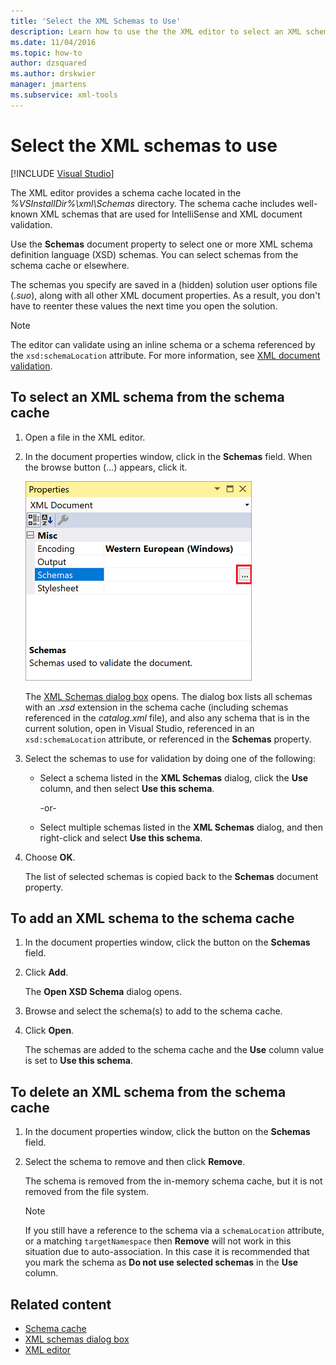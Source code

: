 ```yaml
---
title: 'Select the XML Schemas to Use'
description: Learn how to use the the XML editor to select an XML schema from the schema cache that includes well-known XML schemas used for IntelliSense and XML document validation.
ms.date: 11/04/2016
ms.topic: how-to
author: dzsquared
ms.author: drskwier
manager: jmartens
ms.subservice: xml-tools
---
```

# Select the XML schemas to use

 [!INCLUDE [Visual Studio](~/includes/applies-to-version/vs-windows-only.md)]

The XML editor provides a schema cache located in the *%VSInstallDir%\xml\Schemas* directory. The schema cache includes well-known XML schemas that are used for IntelliSense and XML document validation.

Use the **Schemas** document property to select one or more XML schema definition language (XSD) schemas. You can select schemas from the schema cache or elsewhere.

The schemas you specify are saved in a (hidden) solution user options file (.*suo*), along with all other XML document properties. As a result, you don't have to reenter these values the next time you open the solution.

> [!NOTE]
> The editor can validate using an inline schema or a schema referenced by the `xsd:schemaLocation` attribute. For more information, see [XML document validation](../xml-tools/xml-document-validation.md).

## To select an XML schema from the schema cache

1. Open a file in the XML editor.

2. In the document properties window, click in the **Schemas** field. When the browse button (...) appears, click it.

   ![Schemas property for an XML file](media/properties-schemas.png)

   The [XML Schemas dialog box](xml-schemas-dialog-box.md) opens. The dialog box lists all schemas with an .*xsd* extension in the schema cache (including schemas referenced in the *catalog.xml* file), and also any schema that is in the current solution, open in Visual Studio, referenced in an `xsd:schemaLocation` attribute, or referenced in the **Schemas** property.

3. Select the schemas to use for validation by doing one of the following:

   - Select a schema listed in the **XML Schemas** dialog, click the **Use** column, and then select **Use this schema**.

     -or-

   - Select multiple schemas listed in the **XML Schemas** dialog, and then right-click and select **Use this schema**.

4. Choose **OK**.

   The list of selected schemas is copied back to the **Schemas** document property.

## To add an XML schema to the schema cache

1. In the document properties window, click the button on the **Schemas** field.

2. Click **Add**.

   The **Open XSD Schema** dialog opens.

3. Browse and select the schema(s) to add to the schema cache.

4. Click **Open**.

   The schemas are added to the schema cache and the **Use** column value is set to **Use this schema**.

## To delete an XML schema from the schema cache

1. In the document properties window, click the button on the **Schemas** field.

2. Select the schema to remove and then click **Remove**.

   The schema is removed from the in-memory schema cache, but it is not removed from the file system.

   > [!NOTE]
   > If you still have a reference to the schema via a `schemaLocation` attribute, or a matching `targetNamespace` then **Remove** will not work in this situation due to auto-association. In this case it is recommended that you mark the schema as **Do not use selected schemas** in the **Use** column.

## Related content

- [Schema cache](../xml-tools/schema-cache.md)
- [XML schemas dialog box](../xml-tools/xml-schemas-dialog-box.md)
- [XML editor](../xml-tools/xml-editor.md)
